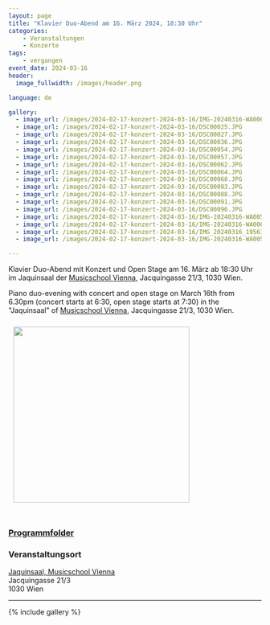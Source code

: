 ```yaml
---
layout: page
title: "Klavier Duo-Abend am 16. März 2024, 18:30 Uhr"
categories:
    - Veranstaltungen
    - Konzerte
tags:
    - vergangen
event_date: 2024-03-16
header:
  image_fullwidth: /images/header.png

language: de

gallery:
  - image_url: /images/2024-02-17-konzert-2024-03-16/IMG-20240316-WA0063.jpg
  - image_url: /images/2024-02-17-konzert-2024-03-16/DSC00025.JPG
  - image_url: /images/2024-02-17-konzert-2024-03-16/DSC00027.JPG
  - image_url: /images/2024-02-17-konzert-2024-03-16/DSC00036.JPG
  - image_url: /images/2024-02-17-konzert-2024-03-16/DSC00054.JPG
  - image_url: /images/2024-02-17-konzert-2024-03-16/DSC00057.JPG
  - image_url: /images/2024-02-17-konzert-2024-03-16/DSC00062.JPG
  - image_url: /images/2024-02-17-konzert-2024-03-16/DSC00064.JPG
  - image_url: /images/2024-02-17-konzert-2024-03-16/DSC00068.JPG
  - image_url: /images/2024-02-17-konzert-2024-03-16/DSC00083.JPG
  - image_url: /images/2024-02-17-konzert-2024-03-16/DSC00088.JPG
  - image_url: /images/2024-02-17-konzert-2024-03-16/DSC00091.JPG
  - image_url: /images/2024-02-17-konzert-2024-03-16/DSC00096.JPG
  - image_url: /images/2024-02-17-konzert-2024-03-16/IMG-20240316-WA0058.jpg
  - image_url: /images/2024-02-17-konzert-2024-03-16/IMG-20240316-WA0067.jpg
  - image_url: /images/2024-02-17-konzert-2024-03-16/IMG_20240316_195639.jpg
  - image_url: /images/2024-02-17-konzert-2024-03-16/IMG-20240316-WA0053.jpg

---
```



Klavier Duo-Abend mit Konzert und Open Stage am 16. März ab 18:30 Uhr im Jaquinsaal der [Musicschool Vienna](https://www.musicschoolvienna.com/), Jacquingasse 21/3, 1030 Wien.

Piano duo-evening with concert and open stage on March 16th from 6.30pm (concert starts at 6:30, open stage starts at 7:30) in the "Jaquinsaal" of [Musicschool Vienna](https://www.musicschoolvienna.com/), Jacquingasse 21/3, 1030 Wien.

<a href="/images/poster-2024-03-16.png"><img src="/images/poster-2024-03-16.png" style="float:left;" width="350px" hspace="10" vspace="10"></a>


<div style="clear: both;">&nbsp;</div>

### [Programmfolder](/files/2024-03-16-programm.pdf)

### Veranstaltungsort

<a href="https://www.musicschoolvienna.com/">Jaquinsaal, Musicschool Vienna</a><br>
Jacquingasse 21/3<br>
1030 Wien<br>



<div
    data-service="googlemaps"
    data-id="!1m18!1m12!1m3!1d2659.7192873558456!2d16.38269097653893!3d48.1927598473177!2m3!1f0!2f0!3f0!3m2!1i1024!2i768!4f13.1!3m3!1m2!1s0x476d07635e60be51%3A0x1de7d0f1390ff2c0!2sJacquingasse%2021%2C%201030%20Wien!5e0!3m2!1sen!2sat!4v1704910538354!5m2!1sen!2sat"
    data-autoscale
></div>

----
{% include gallery %}

